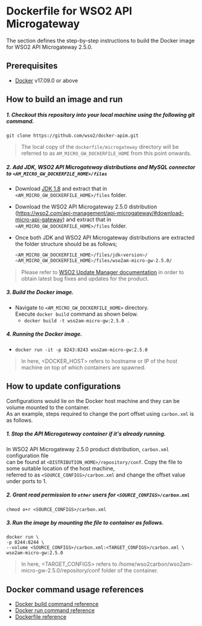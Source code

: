 # Dockerfile for WSO2 API Microgateway #
The section defines the step-by-step instructions to build the Docker image for WSO2 API Microgateway 2.5.0.

## Prerequisites

* [Docker](https://www.docker.com/get-docker) v17.09.0 or above


## How to build an image and run
##### 1. Checkout this repository into your local machine using the following git command.
```
git clone https://github.com/wso2/docker-apim.git
```

>The local copy of the `dockerfile/microgateway` directory will be referred to as `AM_MICRO_GW_DOCKERFILE_HOME` from this point onwards.

##### 2. Add JDK, WSO2 API Microgateway distributions and MySQL connector to `<AM_MICRO_GW_DOCKERFILE_HOME>/files`
- Download [JDK 1.8](http://www.oracle.com/technetwork/java/javase/downloads/jdk8-downloads-2133151.html) 
and extract that in `<AM_MICRO_GW_DOCKERFILE_HOME>/files` folder.
- Download the WSO2 API Microgateway 2.5.0 distribution (https://wso2.com/api-management/api-microgateway/#download-micro-api-gateway)
and extract that in `<AM_MICRO_GW_DOCKERFILE_HOME>/files` folder.
- Once both JDK and WSO2 API Microgateway distributions are extracted the folder structure should be as follows;

  ```bash
  <AM_MICRO_GW_DOCKERFILE_HOME>/files/jdk<version>/
  <AM_MICRO_GW_DOCKERFILE_HOME>/files/wso2am-micro-gw-2.5.0/
  ```

>Please refer to [WSO2 Update Manager documentation](https://docs.wso2.com/display/ADMIN44x/Updating+WSO2+Products)
in order to obtain latest bug fixes and updates for the product.

##### 3. Build the Docker image.
- Navigate to `<AM_MICRO_GW_DOCKERFILE_HOME>` directory. <br>
  Execute `docker build` command as shown below.
    + `docker build -t wso2am-micro-gw:2.5.0 .`
    
##### 4. Running the Docker image.
- `docker run -it -p 8243:8243 wso2am-micro-gw:2.5.0`

    
>In here, <DOCKER_HOST> refers to hostname or IP of the host machine on top of which containers are spawned.


## How to update configurations
Configurations would lie on the Docker host machine and they can be volume mounted to the container. <br>
As an example, steps required to change the port offset using `carbon.xml` is as follows.

##### 1. Stop the API Microgateway container if it's already running.
In WSO2 API Microgateway 2.5.0 product distribution, `carbon.xml` configuration file <br>
can be found at `<DISTRIBUTION_HOME>/repository/conf`. Copy the file to some suitable location of the host machine, <br>
referred to as `<SOURCE_CONFIGS>/carbon.xml` and change the offset value under ports to 1.

##### 2. Grant read permission to `other` users for `<SOURCE_CONFIGS>/carbon.xml`
```
chmod o+r <SOURCE_CONFIGS>/carbon.xml
```

##### 3. Run the image by mounting the file to container as follows.
```
docker run \
-p 8244:8244 \
--volume <SOURCE_CONFIGS>/carbon.xml:<TARGET_CONFIGS>/carbon.xml \
wso2am-micro-gw:2.5.0
```

>In here, <TARGET_CONFIGS> refers to /home/wso2carbon/wso2am-micro-gw-2.5.0/repository/conf folder of the container.


## Docker command usage references

* [Docker build command reference](https://docs.docker.com/engine/reference/commandline/build/)
* [Docker run command reference](https://docs.docker.com/engine/reference/run/)
* [Dockerfile reference](https://docs.docker.com/engine/reference/builder/)
